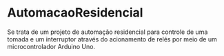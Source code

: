 # AutomacaoResidencial
Se trata de um projeto de automação residencial para controle de uma tomada e um interruptor através do acionamento de relés por meio de um microcontrolador Arduino Uno.
